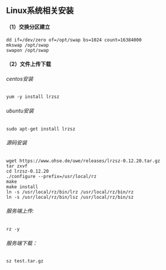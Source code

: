 
## Linux系统相关安装

#### （1）交换分区建立
```
dd if=/dev/zero of=/opt/swap bs=1024 count=16384000
mkswap /opt/swap
swapon /opt/swap
```

#### （2）文件上传下载
###### centos安装
`yum -y install lrzsz`

###### ubuntu安装
`sudo apt-get install lrzsz`

###### 源码安装
```
wget https://www.ohse.de/uwe/releases/lrzsz-0.12.20.tar.gz
tar zxvf 
cd lrzsz-0.12.20
./configure --prefix=/usr/local/rz
make
make install
ln -s /usr/local/rz/bin/lrz /usr/local/rz/bin/rz
ln -s /usr/local/rz/bin/lsz /usr/local/rz/bin/sz
```

###### 服务端上传:
`rz -y`
###### 服务端下载：
`sz test.tar.gz`
